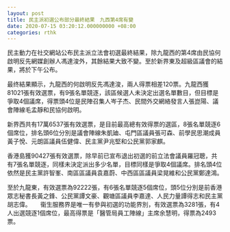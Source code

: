 ```yaml
---
layout: post
title: 民主派初選公布部分最終結果　九西第4席有變
date: 2020-07-15 03:20:12.000000000 +08:00
categories: rthk
---
```


民主動力在社交網站公布民主派立法會初選最終結果，除九龍西的第4席由民協何啟明反先網媒創辦人馮達浚外，其餘結果大致不變。至於新界東及超級區議會的結果，將於下午公布。

最终結果顯示，九龍西的何啟明反先馮達浚，兩人得票相差120票。九龍西獲81021張有效選票，有9張名單競逐，該區候選人未決定出選名單數目，但目標是爭取4個議席，得票頭4位是民陣召集人岑子杰、民間外交網絡發言人張崑陽、議會陣線毛孟靜和民協何啟明。

新界西共有17萬6537張有效選票，是目前最高總有效得票的選區，8張名單競逐6個席位，排名頭6位分別是議會陣線朱凱廸、屯門區議員張可森、前學民思潮成員黃子悅、元朗區議員伍健偉、民主黨尹兆堅和公民黨郭家麒。

香港島獲90427張有效選票，除早前已宣布退出初選的前立法會議員羅冠聰，共有7張名單競逐，同樣未決定派出多少名單，目標同樣是爭取4個議席。排名頭4位依然是民主黨許智峯、南區區議員袁嘉蔚、中西區區議員梁晃維和公民黨鄭達鴻。

至於九龍東，有效選票為92222張，有6張名單競逐5個席位，頭5位分別是前香港眾志秘書長黃之鋒、公民黨譚文豪、觀塘區議員李嘉達、人民力量譚得志和民主黨胡志偉。
 
衞生服務界是唯一有參與初選的功能界別，有效選票為3281張，有4人出選競逐1個席位，最高得票是「醫管局員工陣線」主席余慧明，得票為2493票。
